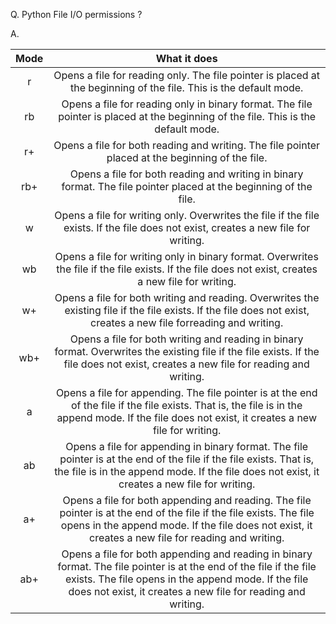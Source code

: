 Q.  Python File I/O  permissions ? 

A. 

| Mode |               What it does               |
| :--: | :--------------------------------------: |
|  r   | Opens a file for reading only. The file pointer is placed at the beginning of the file. This is the default mode. |
|  rb  | Opens a file for reading only in binary format. The file pointer is placed at the beginning of the file. This is the default mode. |
|  r+  | Opens a file for both reading and writing. The file pointer placed at the beginning of the file. |
| rb+  | Opens a file for both reading and writing in binary format. The file pointer placed at the beginning of the file. |
|  w   | Opens a file for writing only. Overwrites the file if the file exists. If the file does not exist, creates a new file for writing. |
|  wb  | Opens a file for writing only in binary format. Overwrites the file if the file exists. If the file does not exist, creates a new file for writing. |
|  w+  | Opens a file for both writing and reading. Overwrites the existing file if the file exists. If the file does not exist, creates a new file forreading and writing. |
| wb+  | Opens a file for both writing and reading in binary format. Overwrites the existing file if the file exists. If the file does not exist, creates a new file for reading and writing. |
|  a   | Opens a file for appending. The file pointer is at the end of the file if the file exists. That is, the file is in the append mode. If the file does not exist, it creates a new file for writing. |
|  ab  | Opens a file for appending in binary format. The file pointer is at the end of the file if the file exists. That is, the file is in the append mode. If the file does not exist, it creates a new file for writing. |
|  a+  | Opens a file for both appending and reading. The file pointer is at the end of the file if the file exists. The file opens in the append mode. If the file does not exist, it creates a new file for reading and writing. |
| ab+  | Opens a file for both appending and reading in binary format. The file pointer is at the end of the file if the file exists. The file opens in the append mode. If the file does not exist, it creates a new file for reading and writing. |